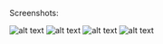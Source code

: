 Screenshots:

![alt text](https://pbs.twimg.com/media/EYoDUc6WoAETuNB?format=jpg&name=large)
![alt text](https://pbs.twimg.com/media/EYoDUc-X0AMiLMn?format=jpg&name=large)
![alt text](https://pbs.twimg.com/media/EYoDPLTWsAI5KNS?format=jpg&name=large)
![alt text](https://pbs.twimg.com/media/EYoDMXRXgAAw6lw?format=jpg&name=large)
